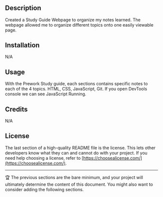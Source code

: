 # <Prework Sutdy Guide Webpage>

## Description

Created a Study Guide Webpage to organize my notes learned. The webpage allowed me to organize different topics onto one easily viewable page.


## Installation

N/A

## Usage

With the Prework Study guide, each sections contains specific notes to each of the 4 topics. HTML, CSS, JavaScript, Git. If you open DevTools console we can see JavaScript Running. 

## Credits

N/A

## License

The last section of a high-quality README file is the license. This lets other developers know what they can and cannot do with your project. If you need help choosing a license, refer to [https://choosealicense.com/](https://choosealicense.com/).

---

🏆 The previous sections are the bare minimum, and your project will ultimately determine the content of this document. You might also want to consider adding the following sections.

